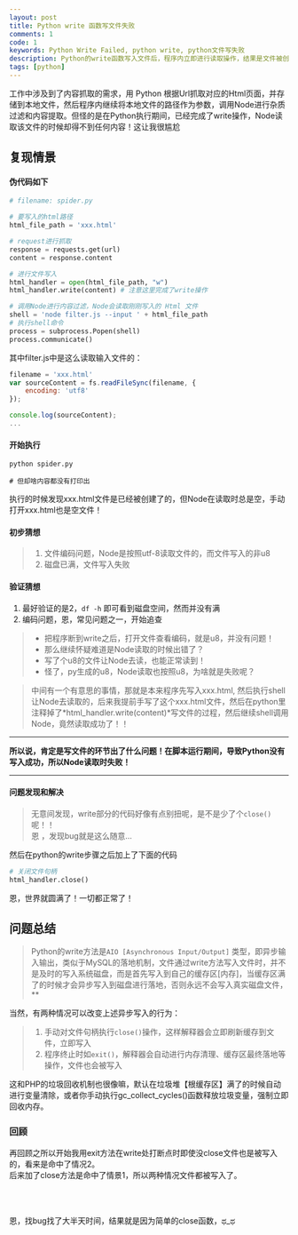 ```yaml
---
layout: post
title: Python write 函数写文件失败
comments: 1
code: 1
keywords: Python Write Failed, python write, python文件写失败
description: Python的write函数写入文件后，程序内立即进行读取操作，结果是文件被创建，但读取内容为空
tags: [python]
---
```


工作中涉及到了内容抓取的需求，用 Python 根据Url抓取对应的Html页面，并存储到本地文件，然后程序内继续将本地文件的路径作为参数，调用Node进行杂质过滤和内容提取。但怪的是在Python执行期间，已经完成了write操作，Node读取该文件的时候却得不到任何内容！这让我很尴尬


## 复现情景

#### 伪代码如下

```python
# filename: spider.py

# 要写入的html路径
html_file_path = 'xxx.html'

# request进行抓取
response = requests.get(url)
content = response.content

# 进行文件写入
html_handler = open(html_file_path, "w")
html_handler.write(content) # 注意这里完成了write操作

# 调用Node进行内容过滤，Node会读取刚刚写入的 Html 文件
shell = 'node filter.js --input ' + html_file_path
# 执行shell命令
process = subprocess.Popen(shell)
process.communicate()

```

其中filter.js中是这么读取输入文件的：

``` js
filename = 'xxx.html'
var sourceContent = fs.readFileSync(filename, {
    encoding: 'utf8'
});

console.log(sourceContent);
...

```

#### 开始执行
```shell
python spider.py

# 但却啥内容都没有打印出
```
执行的时候发现xxx.html文件是已经被创建了的，但Node在读取时总是空，手动打开xxx.html也是空文件！

#### 初步猜想

> 1. 文件编码问题，Node是按照utf-8读取文件的，而文件写入的非u8
> 2. 磁盘已满，文件写入失败


#### 验证猜想

1. 最好验证的是2，`df -h` 即可看到磁盘空间，然而并没有满
2. 编码问题，恩，常见问题之一，开始追查

> - 把程序断到write之后，打开文件查看编码，就是u8，并没有问题！
> - 那么继续怀疑难道是Node读取的时候出错了？
> - 写了个u8的文件让Node去读，也能正常读到！
> - 怪了，py生成的u8，Node读取也按照u8，为啥就是失败呢？

> 中间有一个有意思的事情，那就是本来程序先写入xxx.html, 然后执行shell让Node去读取的，后来我提前手写了这个xxx.html文件，然后在python里注释掉了*html_handler.write(content)*写文件的过程，然后继续shell调用Node，竟然读取成功了！！

------

**所以说，肯定是写文件的环节出了什么问题！在脚本运行期间，导致Python没有写入成功，所以Node读取时失败！**

-------

#### 问题发现和解决

> 无意间发现，write部分的代码好像有点别扭呢，是不是少了个`close()`呢！！
<br>恩 ，发现bug就是这么随意...

然后在python的write步骤之后加上了下面的代码

```python
# 关闭文件句柄
html_handler.close()
```

恩，世界就圆满了！一切都正常了！


## 问题总结

> Python的write方法是`AIO [Asynchronous Input/Output]`  类型，即异步输入输出，类似于MySQL的落地机制，文件通过write方法写入文件时，并不是及时的写入系统磁盘，而是首先写入到自己的缓存区[内存]，当缓存区满了的时候才会异步写入到磁盘进行落地，否则永远不会写入真实磁盘文件，**

当然，有两种情况可以改变上述异步写入的行为：
> 1. 手动对文件句柄执行`close()`操作，这样解释器会立即刷新缓存到文件，立即写入
> 2. 程序终止时如`exit()`，解释器会自动进行内存清理、缓存区最终落地等操作，文件也会被写入

这和PHP的垃圾回收机制也很像嘛，默认在垃圾堆【根缓存区】满了的时候自动进行变量清除，或者你手动执行gc_collect_cycles()函数释放垃圾变量，强制立即回收内存。

### 回顾
再回顾之所以开始我用exit方法在write处打断点时即使没close文件也是被写入的，看来是命中了情况2。
<br>后来加了close方法是命中了情景1，所以两种情况文件都被写入了。



<br><br>

恩，找bug找了大半天时间，结果就是因为简单的close函数，ಥ_ಥ

